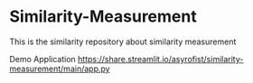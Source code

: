 # Similarity-Measurement
This is the similarity repository about similarity measurement

Demo Application
https://share.streamlit.io/asyrofist/similarity-measurement/main/app.py
